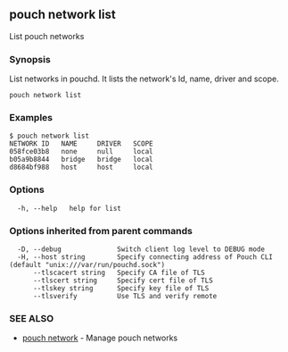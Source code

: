 ## pouch network list

List pouch networks

### Synopsis

List networks in pouchd. It lists the network's Id, name, driver and scope.

```
pouch network list
```

### Examples

```
$ pouch network list
NETWORK ID   NAME     DRIVER   SCOPE
058fce03b8   none     null     local
b05a9b8844   bridge   bridge   local
d8684bf988   host     host     local

```

### Options

```
  -h, --help   help for list
```

### Options inherited from parent commands

```
  -D, --debug              Switch client log level to DEBUG mode
  -H, --host string        Specify connecting address of Pouch CLI (default "unix:///var/run/pouchd.sock")
      --tlscacert string   Specify CA file of TLS
      --tlscert string     Specify cert file of TLS
      --tlskey string      Specify key file of TLS
      --tlsverify          Use TLS and verify remote
```

### SEE ALSO

* [pouch network](pouch_network.md)	 - Manage pouch networks

